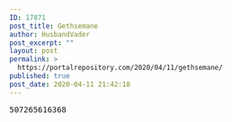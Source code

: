 ```yaml
---
ID: 17871
post_title: Gethsemane
author: HusbandVader
post_excerpt: ""
layout: post
permalink: >
  https://portalrepository.com/2020/04/11/gethsemane/
published: true
post_date: 2020-04-11 21:42:18
---
```

<pre>507265616368</pre>
